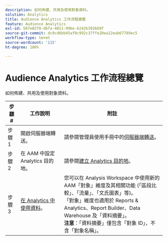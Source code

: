 ```yaml
---
description: 如何佈建、共用及使用對象資料。
solution: Analytics
title: Audience Analytics 工作流程總覽
feature: Audience Analytics
exl-id: 507e02f8-dbfa-4011-99be-6242b392669f
source-git-commit: dc9cd6bb45af0c992c37ffe20ea22eab67789ec5
workflow-type: tm+mt
source-wordcount: '115'
ht-degree: 100%

---
```


# Audience Analytics 工作流程總覽

如何佈建、共用及使用對象資料。

| 步驟 # | 工作說明 | 附註 |
|--- |--- |--- |
| 步驟 1 | 開啟伺服器端轉送。 | 請參閱管理員使用手冊中的[伺服器端轉送](/help/admin/admin/c-manage-report-suites/c-edit-report-suites/general/c-server-side-forwarding/ssf.md)。 |
| 步驟 2 | 在 AAM 中設定 Analytics 目的地。 | 請參閱[建立 Analytics 目的地](https://experienceleague.adobe.com/docs/audience-manager/user-guide/features/destinations/experience-cloud-destinations/create-analytics-destination.html)。 |
| 步驟 3 | [在 Analytics 中使用資料](/help/integrate/c-audience-analytics/c-workflow/use-audience-data-analytics.md)。 | 您可以在 Analysis Workspace 中使用新的 AAM「對象」維度及其相關功能 (「區段比較」、「流量」、「文氏圖表」等)。<br>「對象」維度也適用於 Reports &amp; Analytics、Report Builder、Data Warehouse 及「資料摘要」。<br>**注意**：「資料摘要」僅包含「對象 ID」，不含「對象名稱」。 |
